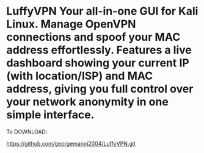 # LuffyVPN Your all-in-one GUI for Kali Linux. Manage OpenVPN connections and spoof your MAC address effortlessly. Features a live dashboard showing your current IP (with location/ISP) and MAC address, giving you full control over your network anonymity in one simple interface.

To DOWNLOAD:

https://github.com/georgemanoj2004/LuffyVPN.git
